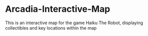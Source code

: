 # Arcadia-Interactive-Map
This is an interactive map for the game Haiku The Robot, displaying collectibles and key locations within the map
